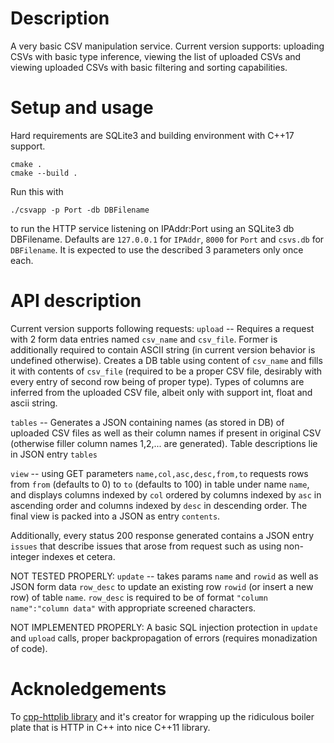 # Description
A very basic CSV manipulation service. Current version supports: uploading CSVs with basic type inference, viewing the list of uploaded CSVs and viewing uploaded CSVs with basic filtering and sorting capabilities.

# Setup and usage
Hard requirements are SQLite3 and building environment with C++17 support.
``` shell
cmake .
cmake --build .
```

Run this with
``` shell
./csvapp -p Port -db DBFilename
```
to run the HTTP service listening on IPAddr:Port using an SQLite3 db DBFilename. Defaults are ```127.0.0.1``` for ```IPAddr```, ```8000``` for ```Port``` and ```csvs.db``` for ```DBFilename```. It is expected to use the described 3 parameters only once each.
# API description
Current version supports following requests:
```upload``` -- Requires a request with 2 form data entries named ```csv_name``` and ```csv_file```. Former is additionally required to contain ASCII string (in current version behavior is undefined otherwise). Creates a DB table using content of ```csv_name``` and fills it with contents of ```csv_file``` (required to be a proper CSV file, desirably with every entry of second row being of proper type). Types of columns are inferred from the uploaded CSV file, albeit only with  support int, float and ascii string.

```tables``` -- Generates a JSON containing names (as stored in DB) of uploaded CSV files as well as their column names if present in original CSV (otherwise filler column names 1,2,... are generated). Table descriptions lie in JSON entry ```tables```

```view``` -- using GET parameters ```name,col,asc,desc,from,to``` requests rows from ```from``` (defaults to 0) to ```to``` (defaults to 100) in table under name ```name```, and displays columns indexed by ```col``` ordered by columns indexed by ```asc``` in ascending order and columns indexed by ```desc``` in descending order. The final view is packed into a JSON as entry ```contents```.

Additionally, every status 200 response generated contains a JSON entry ```issues``` that describe issues that arose from request such as using non-integer indexes et cetera.


NOT TESTED PROPERLY: ```update``` -- takes params ```name``` and ```rowid``` as well as JSON form data ```row_desc``` to update an existing row ```rowid``` (or insert a new row) of table ```name```. ```row_desc``` is required to be of format ```"column name":"column data"``` with appropriate screened characters.

NOT IMPLEMENTED PROPERLY: A basic SQL injection protection in ```update``` and ```upload``` calls, proper backpropagation of errors (requires monadization of code).


# Acknoledgements
To [cpp-httplib library](https://github.com/yhirose/cpp-httplib) and it's creator for wrapping up the ridiculous boiler plate that is HTTP in C++ into nice C++11 library.
